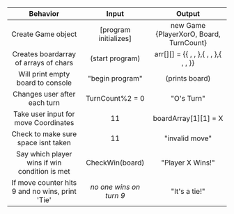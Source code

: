 |Behavior|Input|Output|
|:-:|:-:|:-:|
|Create Game object|[program initializes]|new Game {PlayerXorO, Board, TurnCount}|
|Creates boardarray of arrays of chars|(start program)|arr[][] = {{ , , },{ , , },{ , , }}|
|Will print empty board to console|"begin program"|(prints board)|
|Changes user after each turn|TurnCount%2 = 0|"O's Turn"|
|Take user input for move Coordinates|11|boardArray[1][1] = X|
|Check to make sure space isnt taken|11|"invalid move"|
|Say which player wins if win condition is met|CheckWin(board)|"Player X Wins!"|
|If move counter hits 9 and no wins, print 'Tie'|*no one wins on turn 9*|"It's a tie!"|